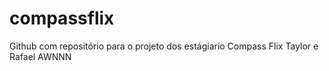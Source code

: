 # compassflix
Github com repositório para o projeto dos estágiario Compass Flix
Taylor e Rafael AWNNN
